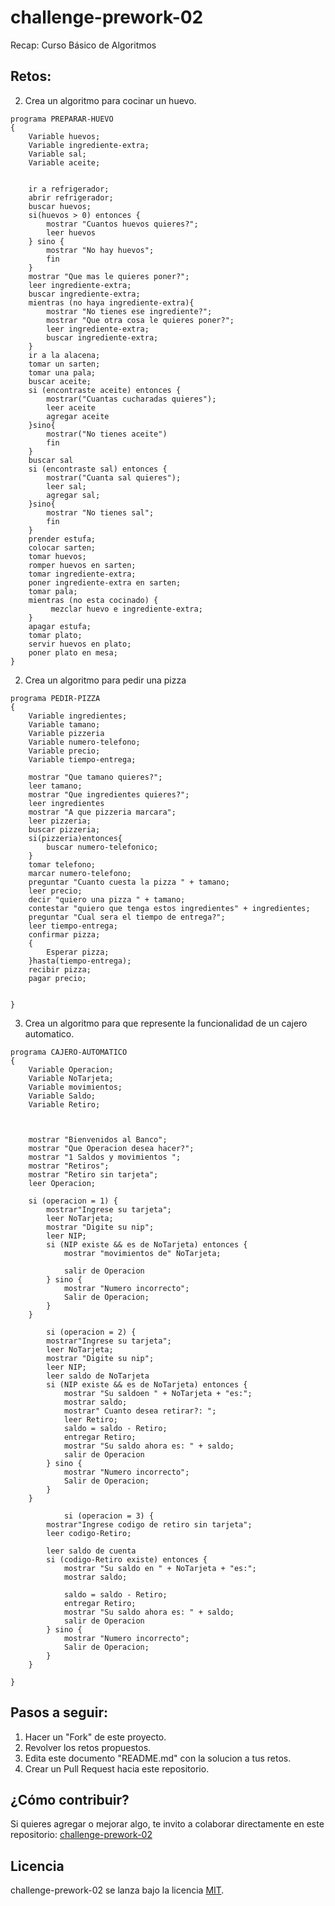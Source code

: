# challenge-prework-02
Recap: Curso Básico de Algoritmos

## Retos:

2. Crea un algoritmo para cocinar un huevo.

```
programa PREPARAR-HUEVO
{
    Variable huevos;
    Variable ingrediente-extra;
    Variable sal;
    Variable aceite;
    

    ir a refrigerador;
    abrir refrigerador;
    buscar huevos;
    si(huevos > 0) entonces {
        mostrar "Cuantos huevos quieres?";
        leer huevos
    } sino {
        mostrar "No hay huevos";
        fin
    }
    mostrar "Que mas le quieres poner?";
    leer ingrediente-extra;
    buscar ingrediente-extra;
    mientras (no haya ingrediente-extra){
        mostrar "No tienes ese ingrediente?";
        mostrar "Que otra cosa le quieres poner?";
        leer ingrediente-extra;
        buscar ingrediente-extra;
    }
    ir a la alacena;
    tomar un sarten;
    tomar una pala;
    buscar aceite;
    si (encontraste aceite) entonces {
        mostrar("Cuantas cucharadas quieres");
        leer aceite
        agregar aceite
    }sino{
        mostrar("No tienes aceite")
        fin
    }
    buscar sal
    si (encontraste sal) entonces {
        mostrar("Cuanta sal quieres");
        leer sal;
        agregar sal;
    }sino{
        mostrar "No tienes sal";
        fin
    }
    prender estufa;
    colocar sarten;
    tomar huevos;
    romper huevos en sarten;
    tomar ingrediente-extra;
    poner ingrediente-extra en sarten;
    tomar pala;
    mientras (no esta cocinado) {
         mezclar huevo e ingrediente-extra;
    }
    apagar estufa;
    tomar plato;
    servir huevos en plato;
    poner plato en mesa;
}
```

2. Crea un algoritmo para pedir una pizza

```
programa PEDIR-PIZZA
{
    Variable ingredientes;
    Variable tamano;
    Variable pizzeria
    Variable numero-telefono;
    Variable precio;
    Variable tiempo-entrega;

    mostrar "Que tamano quieres?";
    leer tamano;
    mostrar "Que ingredientes quieres?";
    leer ingredientes
    mostrar "A que pizzeria marcara";
    leer pizzeria;
    buscar pizzeria;
    si(pizzeria)entonces{
        buscar numero-telefonico;
    }
    tomar telefono;
    marcar numero-telefono;
    preguntar "Cuanto cuesta la pizza " + tamano;
    leer precio;
    decir "quiero una pizza " + tamano;
    contestar "quiero que tenga estos ingredientes" + ingredientes;
    preguntar "Cual sera el tiempo de entrega?";
    leer tiempo-entrega;
    confirmar pizza;
    {
        Esperar pizza;
    }hasta(tiempo-entrega);
    recibir pizza;
    pagar precio;
    
    
}
```

3. Crea un algoritmo para que represente la funcionalidad de un cajero automatico.

```
programa CAJERO-AUTOMATICO
{
    Variable Operacion;
    Variable NoTarjeta;
    Variable movimientos;
    Variable Saldo;
    Variable Retiro;

    

    mostrar "Bienvenidos al Banco";
    mostrar "Que Operacion desea hacer?";
    mostrar "1 Saldos y movimientos ";
    mostrar "Retiros";
    mostrar "Retiro sin tarjeta";
    leer Operacion;

    si (operacion = 1) {
        mostrar"Ingrese su tarjeta";
        leer NoTarjeta;
        mostrar "Digite su nip";
        leer NIP;
        si (NIP existe && es de NoTarjeta) entonces {
            mostrar "movimientos de" NoTarjeta;
            
            salir de Operacion
        } sino {
            mostrar "Numero incorrecto";
            Salir de Operacion;
        } 
    }

        si (operacion = 2) {
        mostrar"Ingrese su tarjeta";
        leer NoTarjeta;
        mostrar "Digite su nip";
        leer NIP;
        leer saldo de NoTarjeta
        si (NIP existe && es de NoTarjeta) entonces {
            mostrar "Su saldoen " + NoTarjeta + "es:";
            mostrar saldo;
            mostrar" Cuanto desea retirar?: ";
            leer Retiro;
            saldo = saldo - Retiro;
            entregar Retiro;
            mostrar "Su saldo ahora es: " + saldo;
            salir de Operacion
        } sino {
            mostrar "Numero incorrecto";
            Salir de Operacion;
        } 
    }

            si (operacion = 3) {
        mostrar"Ingrese codigo de retiro sin tarjeta";
        leer codigo-Retiro;
 
        leer saldo de cuenta
        si (codigo-Retiro existe) entonces {
            mostrar "Su saldo en " + NoTarjeta + "es:";
            mostrar saldo;

            saldo = saldo - Retiro;
            entregar Retiro;
            mostrar "Su saldo ahora es: " + saldo;
            salir de Operacion
        } sino {
            mostrar "Numero incorrecto";
            Salir de Operacion;
        } 
    }

}
```

## Pasos a seguir:

1. Hacer un "Fork" de este proyecto.
2. Revolver los retos propuestos.
3. Edita este documento "README.md" con la solucion a tus retos.
4. Crear un Pull Request hacia este repositorio.

## ¿Cómo contribuir?

Si quieres agregar o mejorar algo, te invito a colaborar directamente en este repositorio: [challenge-prework-02](https://github.com/platzimaster/challenge-prework-01/)

## Licencia

challenge-prework-02 se lanza bajo la licencia [MIT](https://opensource.org/licenses/MIT).
